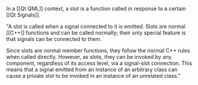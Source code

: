In a [[Qt QML]] context, a slot is a function called in response to a certain [[Qt Signals]].

"A slot is called when a signal connected to it is emitted. Slots are normal [[C++]] functions and can be called normally; their only special feature is that signals can be connected to them.

Since slots are normal member functions, they follow the normal C++ rules when called directly. However, as slots, they can be invoked by any component, regardless of its access level, via a signal-slot connection. This means that a signal emitted from an instance of an arbitrary class can cause a private slot to be invoked in an instance of an unrelated class."